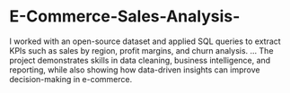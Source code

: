 # E-Commerce-Sales-Analysis-
I worked with an open-source dataset and applied SQL queries to extract KPIs such as sales by region, profit margins, and churn analysis. ...  The project demonstrates skills in data cleaning, business intelligence, and reporting, while also showing how data-driven insights can improve decision-making in e-commerce.
